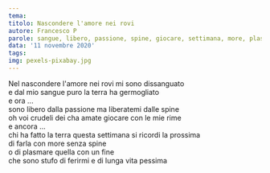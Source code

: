 ```yaml
---
tema:
titolo: Nascondere l'amore nei rovi
autore: Francesco P
parole: sangue, libero, passione, spine, giocare, settimana, more, plasmare
data: '11 novembre 2020'
tags: 
img: pexels-pixabay.jpg
---
```

Nel nascondere l'amore nei rovi mi sono dissanguato  
e dal mio sangue puro la terra ha germogliato  
e ora ...  
sono libero dalla passione ma liberatemi dalle spine  
oh voi crudeli dei cha amate giocare con le mie rime  
e ancora ...  
chi ha fatto la terra questa settimana si ricordi la prossima  
di farla con more senza spine  
o di plasmare quella con un fine  
che sono stufo di ferirmi e di lunga vita pessima
